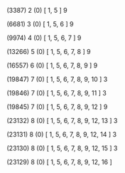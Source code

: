 (3387) 2 (0) [ 1, 5 ] 9 


(6681) 3 (0) [ 1, 5, 6 ] 9 


(9974) 4 (0) [ 1, 5, 6, 7 ] 9 


(13266) 5 (0) [ 1, 5, 6, 7, 8 ] 9 


(16557) 6 (0) [ 1, 5, 6, 7, 8, 9 ] 9 


(19847) 7 (0) [ 1, 5, 6, 7, 8, 9, 10 ] 3 


(19846) 7 (0) [ 1, 5, 6, 7, 8, 9, 11 ] 3 


(19845) 7 (0) [ 1, 5, 6, 7, 8, 9, 12 ] 9 


(23132) 8 (0) [ 1, 5, 6, 7, 8, 9, 12, 13 ] 3 


(23131) 8 (0) [ 1, 5, 6, 7, 8, 9, 12, 14 ] 3 


(23130) 8 (0) [ 1, 5, 6, 7, 8, 9, 12, 15 ] 3 


(23129) 8 (0) [ 1, 5, 6, 7, 8, 9, 12, 16 ]  

